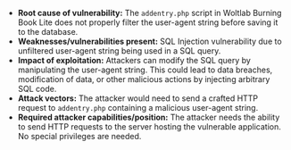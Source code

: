 - **Root cause of vulnerability:** The `addentry.php` script in Woltlab Burning Book Lite does not properly filter the user-agent string before saving it to the database.
- **Weaknesses/vulnerabilities present:** SQL Injection vulnerability due to unfiltered user-agent string being used in a SQL query.
- **Impact of exploitation:** Attackers can modify the SQL query by manipulating the user-agent string. This could lead to data breaches, modification of data, or other malicious actions by injecting arbitrary SQL code.
- **Attack vectors:** The attacker would need to send a crafted HTTP request to `addentry.php` containing a malicious user-agent string.
- **Required attacker capabilities/position:** The attacker needs the ability to send HTTP requests to the server hosting the vulnerable application. No special privileges are needed.